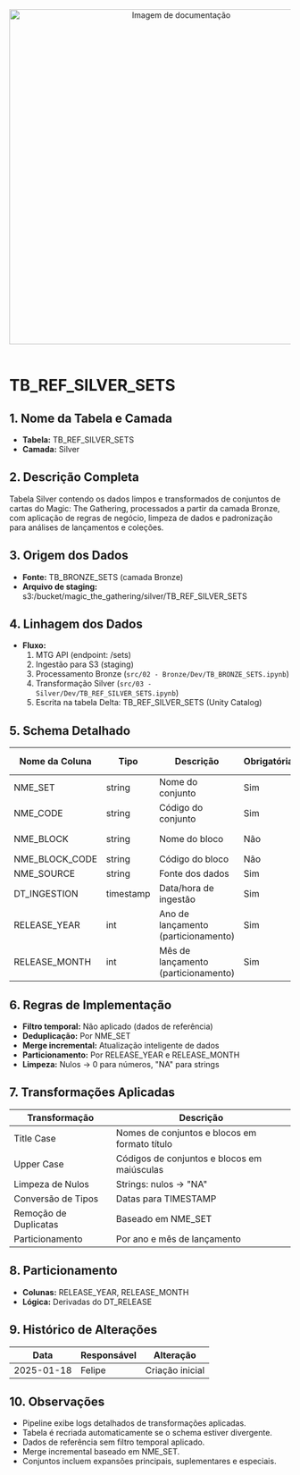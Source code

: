 <div align="center">
<!-- Imagem ilustrativa da tabela (adicione o link abaixo) -->
<img src="https://i.postimg.cc/jjvN23QK/remote-image.png" alt="Imagem de documentação" width="600"/>
</div>
<br>

# TB_REF_SILVER_SETS

## 1. Nome da Tabela e Camada
- **Tabela:** TB_REF_SILVER_SETS
- **Camada:** Silver

## 2. Descrição Completa
Tabela Silver contendo os dados limpos e transformados de conjuntos de cartas do Magic: The Gathering, processados a partir da camada Bronze, com aplicação de regras de negócio, limpeza de dados e padronização para análises de lançamentos e coleções.

## 3. Origem dos Dados
- **Fonte:** TB_BRONZE_SETS (camada Bronze)
- **Arquivo de staging:** s3:/bucket/magic_the_gathering/silver/TB_REF_SILVER_SETS

## 4. Linhagem dos Dados
- **Fluxo:**  
  1. MTG API (endpoint: /sets)  
  2. Ingestão para S3 (staging)  
  3. Processamento Bronze (`src/02 - Bronze/Dev/TB_BRONZE_SETS.ipynb`)  
  4. Transformação Silver (`src/03 - Silver/Dev/TB_REF_SILVER_SETS.ipynb`)  
  5. Escrita na tabela Delta: TB_REF_SILVER_SETS (Unity Catalog)

## 5. Schema Detalhado
| Nome da Coluna   | Tipo    | Descrição                        | Obrigatória | Chave | Regra de Preenchimento         |
|------------------|---------|----------------------------------|-------------|-------|-------------------------------|
| NME_SET          | string  | Nome do conjunto                 | Sim         | Sim   | Title case, sem acentos        |
| NME_CODE         | string  | Código do conjunto               | Sim         | Não   | Upper case                     |
| NME_BLOCK        | string  | Nome do bloco                    | Não         | Não   | Title case, sem acentos        |
| NME_BLOCK_CODE   | string  | Código do bloco                  | Não         | Não   | Upper case                     |
| NME_SOURCE       | string  | Fonte dos dados                  | Sim         | Não   |             |
| DT_INGESTION     | timestamp | Data/hora de ingestão           | Sim         | Não   |                               |
| RELEASE_YEAR     | int     | Ano de lançamento (particionamento) | Sim     | Não   | Derivado de DT_RELEASE        |
| RELEASE_MONTH    | int     | Mês de lançamento (particionamento) | Sim     | Não   | Derivado de DT_RELEASE        |

## 6. Regras de Implementação
- **Filtro temporal:** Não aplicado (dados de referência)
- **Deduplicação:** Por NME_SET
- **Merge incremental:** Atualização inteligente de dados
- **Particionamento:** Por RELEASE_YEAR e RELEASE_MONTH
- **Limpeza:** Nulos → 0 para números, "NA" para strings

## 7. Transformações Aplicadas
| Transformação | Descrição |
|---------------|-----------|
| Title Case | Nomes de conjuntos e blocos em formato título |
| Upper Case | Códigos de conjuntos e blocos em maiúsculas |
| Limpeza de Nulos | Strings: nulos → "NA" |
| Conversão de Tipos | Datas para TIMESTAMP |
| Remoção de Duplicatas | Baseado em NME_SET |
| Particionamento | Por ano e mês de lançamento |

## 8. Particionamento
- **Colunas:** RELEASE_YEAR, RELEASE_MONTH
- **Lógica:** Derivadas do DT_RELEASE

## 9. Histórico de Alterações
| Data       | Responsável | Alteração                |
|------------|-------------|--------------------------|
| 2025-01-18 | Felipe      | Criação inicial          |

## 10. Observações
- Pipeline exibe logs detalhados de transformações aplicadas.
- Tabela é recriada automaticamente se o schema estiver divergente.
- Dados de referência sem filtro temporal aplicado.
- Merge incremental baseado em NME_SET.
- Conjuntos incluem expansões principais, suplementares e especiais. 
